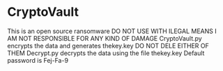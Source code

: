 # CryptoVault
This is an open source ransomware DO NOT USE WITH ILEGAL MEANS I AM NOT RESPONSIBLE FOR ANY KIND OF DAMAGE
CryptoVault.py encrypts the data and generates thekey.key DO NOT DELE EITHER OF THEM
Decrypt.py decrypts the data using the file thekey.key Default password is Fej-Fa-9
